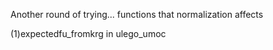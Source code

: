 Another round of trying...
functions that normalization affects

(1)expectedfu_fromkrg in ulego_umoc
